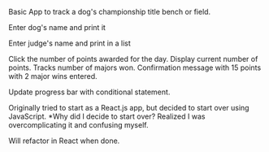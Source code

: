 Basic App to track a dog's championship title bench or field.

Enter dog's name and print it

Enter judge's name and print in a list

Click the number of points awarded for the day.
Display current number of points.
Tracks number of majors won.
Confirmation message with 15 points with 2 major wins entered.

Update progress bar with conditional statement.

Originally tried to start as a React.js app, but decided to start over using JavaScript.
\*Why did I decide to start over? Realized I was overcomplicating it and confusing myself.

Will refactor in React when done.
